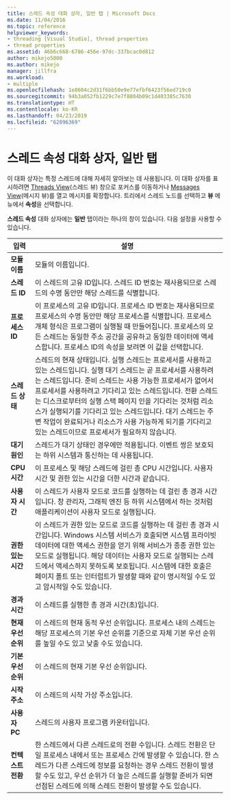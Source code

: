 ```yaml
---
title: 스레드 속성 대화 상자, 일반 탭 | Microsoft Docs
ms.date: 11/04/2016
ms.topic: reference
helpviewer_keywords:
- threading [Visual Studio], thread properties
- thread properties
ms.assetid: 46b6c668-6786-456e-97dc-337bcac0d812
author: mikejo5000
ms.author: mikejo
manager: jillfra
ms.workload:
- multiple
ms.openlocfilehash: 1e8604c2d31f6bb50e9e77efbf6423f56ed719c0
ms.sourcegitcommit: 94b3a052fb1229c7e7f8804b09c1d403385c7630
ms.translationtype: HT
ms.contentlocale: ko-KR
ms.lasthandoff: 04/23/2019
ms.locfileid: "62896369"
---
```

# <a name="general-tab-thread-properties-dialog-box"></a>스레드 속성 대화 상자, 일반 탭
이 대화 상자는 특정 스레드에 대해 자세히 알아보는 데 사용됩니다. 이 대화 상자를 표시하려면 [Threads View](../debugger/threads-view.md)(스레드 뷰) 창으로 포커스를 이동하거나 [Messages View](../debugger/messages-view.md)(메시지 뷰)를 열고 메시지를 확장합니다. 트리에서 스레드 노드를 선택하고 **뷰** 메뉴에서 **속성**을 선택합니다.

 **스레드 속성** 대화 상자에는 **일반** 탭이라는 하나의 창이 있습니다. 다음 설정을 사용할 수 있습니다.

|입력|설명|
|-----------|-----------------|
|**모듈 이름**|모듈의 이름입니다.|
|**스레드 ID**|이 스레드의 고유 ID입니다. 스레드 ID 번호는 재사용되므로 스레드의 수명 동안만 해당 스레드를 식별합니다.|
|**프로세스 ID**|이 프로세스의 고유 ID입니다. 프로세스 ID 번호는 재사용되므로 프로세스의 수명 동안만 해당 프로세스를 식별합니다. 프로세스 개체 형식은 프로그램이 실행될 때 만들어집니다. 프로세스의 모든 스레드는 동일한 주소 공간을 공유하고 동일한 데이터에 액세스합니다. 프로세스 ID의 속성을 보려면 이 값을 선택합니다.|
|**스레드 상태**|스레드의 현재 상태입니다. 실행 스레드는 프로세서를 사용하고 있는 스레드입니다. 실행 대기 스레드는 곧 프로세서를 사용하려는 스레드입니다. 준비 스레드는 사용 가능한 프로세서가 없어서 프로세서를 사용하려고 기다리고 있는 스레드입니다. 전환 스레드는 디스크로부터의 실행 스택 페이지 인을 기다리는 것처럼 리소스가 실행되기를 기다리고 있는 스레드입니다. 대기 스레드는 주변 작업이 완료되거나 리소스가 사용 가능하게 되기를 기다리고 있는 스레드이므로 프로세서가 필요하지 않습니다.|
|**대기 원인**|스레드가 대기 상태인 경우에만 적용됩니다. 이벤트 쌍은 보호되는 하위 시스템과 통신하는 데 사용됩니다.|
|**CPU 시간**|이 프로세스 및 해당 스레드에 걸린 총 CPU 시간입니다. 사용자 시간 및 권한 있는 시간을 더한 시간과 같습니다.|
|**사용자 시간**|이 스레드가 사용자 모드로 코드를 실행하는 데 걸린 총 경과 시간입니다. 창 관리자, 그래픽 엔진 등 하위 시스템에서 하는 것처럼 애플리케이션이 사용자 모드로 실행됩니다.|
|**권한 있는 시간**|이 스레드가 권한 있는 모드로 코드를 실행하는 데 걸린 총 경과 시간입니다. Windows 시스템 서비스가 호출되면 시스템 프라이빗 데이터에 대한 액세스 권한을 얻기 위해 서비스가 종종 권한 있는 모드로 실행됩니다. 해당 데이터는 사용자 모드로 실행되는 스레드에서 액세스하지 못하도록 보호됩니다. 시스템에 대한 호출은 페이지 폴트 또는 인터럽트가 발생할 때와 같이 명시적일 수도 있고 암시적일 수도 있습니다.|
|**경과 시간**|이 스레드를 실행한 총 경과 시간(초)입니다.|
|**현재 우선 순위**|이 스레드의 현재 동적 우선 순위입니다. 프로세스 내의 스레드는 해당 프로세스의 기본 우선 순위를 기준으로 자체 기본 우선 순위를 높일 수도 있고 낮출 수도 있습니다.|
|**기본 우선 순위**|이 스레드의 현재 기본 우선 순위입니다.|
|**시작 주소**|이 스레드의 시작 가상 주소입니다.|
|**사용자 PC**|스레드의 사용자 프로그램 카운터입니다.|
|**컨텍스트 전환**|한 스레드에서 다른 스레드로의 전환 수입니다. 스레드 전환은 단일 프로세스 내에서 또는 프로세스 간에 발생할 수 있습니다. 한 스레드가 다른 스레드에 정보를 요청하는 경우 스레드 전환이 발생할 수도 있고, 우선 순위가 더 높은 스레드를 실행할 준비가 되면 선점된 스레드에 의해 스레드 전환이 발생할 수도 있습니다.|